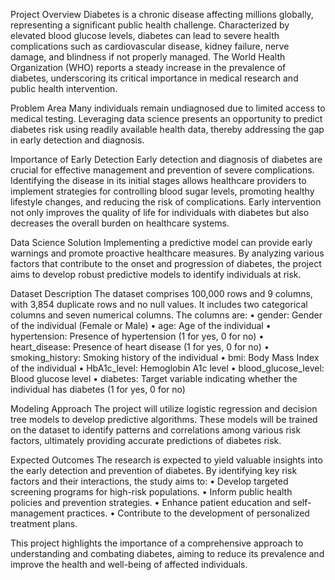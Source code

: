 Project Overview
Diabetes is a chronic disease affecting millions globally, representing a significant public health challenge. Characterized by elevated blood glucose levels, diabetes can lead to severe health complications such as cardiovascular disease, kidney failure, nerve damage, and blindness if not properly managed. The World Health Organization (WHO) reports a steady increase in the prevalence of diabetes, underscoring its critical importance in medical research and public health intervention.

Problem Area
Many individuals remain undiagnosed due to limited access to medical testing. Leveraging data science presents an opportunity to predict diabetes risk using readily available health data, thereby addressing the gap in early detection and diagnosis.

Importance of Early Detection
Early detection and diagnosis of diabetes are crucial for effective management and prevention of severe complications. Identifying the disease in its initial stages allows healthcare providers to implement strategies for controlling blood sugar levels, promoting healthy lifestyle changes, and reducing the risk of complications. Early intervention not only improves the quality of life for individuals with diabetes but also decreases the overall burden on healthcare systems.

Data Science Solution
Implementing a predictive model can provide early warnings and promote proactive healthcare measures. By analyzing various factors that contribute to the onset and progression of diabetes, the project aims to develop robust predictive models to identify individuals at risk.

Dataset Description
The dataset comprises 100,000 rows and 9 columns, with 3,854 duplicate rows and no null values. It includes two categorical columns and seven numerical columns. The columns are:
•	gender: Gender of the individual (Female or Male)
•	age: Age of the individual
•	hypertension: Presence of hypertension (1 for yes, 0 for no)
•	heart_disease: Presence of heart disease (1 for yes, 0 for no)
•	smoking_history: Smoking history of the individual
•	bmi: Body Mass Index of the individual
•	HbA1c_level: Hemoglobin A1c level
•	blood_glucose_level: Blood glucose level
•	diabetes: Target variable indicating whether the individual has diabetes (1 for yes, 0 for no)

Modeling Approach
The project will utilize logistic regression and decision tree models to develop predictive algorithms. These models will be trained on the dataset to identify patterns and correlations among various risk factors, ultimately providing accurate predictions of diabetes risk.

Expected Outcomes
The research is expected to yield valuable insights into the early detection and prevention of diabetes. By identifying key risk factors and their interactions, the study aims to:
•	Develop targeted screening programs for high-risk populations.
•	Inform public health policies and prevention strategies.
•	Enhance patient education and self-management practices.
•	Contribute to the development of personalized treatment plans.

This project highlights the importance of a comprehensive approach to understanding and combating diabetes, aiming to reduce its prevalence and improve the health and well-being of affected individuals.



